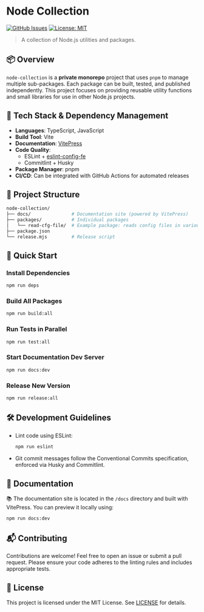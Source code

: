 # Node Collection

[![GitHub Issues](https://img.shields.io/github/issues/fengxinming/node-collection)](https://github.com/fengxinming/node-collection/issues)
[![License: MIT](https://img.shields.io/badge/license-MIT-blueviolet)](https://github.com/fengxinming/node-collection/blob/main/LICENSE)

> A collection of Node.js utilities and packages.

## 📦 Overview

`node-collection` is a **private monorepo** project that uses `pnpm` to manage multiple sub-packages. Each package can be built, tested, and published independently. This project focuses on providing reusable utility functions and small libraries for use in other Node.js projects.

## 🧰 Tech Stack & Dependency Management

- **Languages**: TypeScript, JavaScript
- **Build Tool**: Vite
- **Documentation**: [VitePress](https://vitepress.dev/)
- **Code Quality**:
  - ESLint + [eslint-config-fe](https://www.npmjs.com/package/eslint-config-fe)
  - Commitlint + Husky
- **Package Manager**: pnpm
- **CI/CD**: Can be integrated with GitHub Actions for automated releases

## 📁 Project Structure

```bash
node-collection/
├── docs/               # Documentation site (powered by VitePress)
├── packages/           # Individual packages
│   └── read-cfg-file/  # Example package: reads config files in various formats
├── package.json
└── release.mjs         # Release script
```

## 🚀 Quick Start

### Install Dependencies

```bash
npm run deps
```

### Build All Packages

```bash
npm run build:all
```

### Run Tests in Parallel

```bash
npm run test:all
```

### Start Documentation Dev Server

```bash
npm run docs:dev
```

### Release New Version

```bash
npm run release:all
```

## 🛠️ Development Guidelines

- Lint code using ESLint:
  ```bash
  npm run eslint
  ```

- Git commit messages follow the Conventional Commits specification, enforced via Husky and Commitlint.

## 📄 Documentation

📚 The documentation site is located in the `/docs` directory and built with VitePress. You can preview it locally using:

```bash
npm run docs:dev
```

## 📬 Contributing

Contributions are welcome! Feel free to open an issue or submit a pull request. Please ensure your code adheres to the linting rules and includes appropriate tests.

## 📜 License

This project is licensed under the MIT License. See [LICENSE](./LICENSE) for details.
